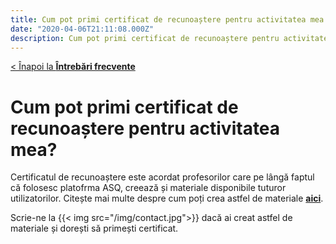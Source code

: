 ```yaml
---
title: Cum pot primi certificat de recunoaștere pentru activitatea mea
date: "2020-04-06T21:11:08.000Z"
description: Cum pot primi certificat de recunoaștere pentru activitatea mea
---
```


[< Înapoi la **Întrebări frecvente**](/intrebari-frecvente/)

# Cum pot primi certificat de recunoaștere pentru activitatea mea?

Certificatul de recunoaștere este acordat profesorilor care pe lângă faptul că folosesc platofrma ASQ, creează și materiale disponibile tuturor utilizatorilor. Citește mai multe despre cum poți crea astfel de materiale [**aici**](/creare-materiale#cum-sunt-folosite-materialele-create-de-mine).

Scrie-ne la {{< img src="/img/contact.jpg">}} dacă ai creat astfel de materiale și dorești să primești certificat.
